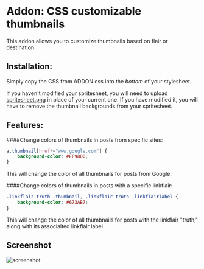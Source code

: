 # Addon: CSS customizable thumbnails
This addon allows you to customize thumbnails based on flair or destination.

## Installation:
Simply copy the CSS from ADDON.css into the *bottom* of your stylesheet.

If you haven't modified your spritesheet, you will need to upload [spritesheet.png](https://github.com/RenegadeAI/NautAddons/blob/master/CSS%20customizable%20thumbnails/spritesheet.png) in place of your current one.  If you have modified it, you will have to remove the thumbnail backgrounds from your spritesheet.

## Features:

####Change colors of thumbnails in posts from specific sites:
```css
a.thumbnail[href*="www.google.com"] {
    background-color: #FF9800;
}
```
This will change the color of all thumbnails for posts from Google.

####Change colors of thumbnails in posts with a specific linkflair:
```css
.linkflair-truth .thumbnail, .linkflair-truth .linkflairlabel {
    background-color: #673AB7;
}
```
This will change the color of all thumbnails for posts with the linkflair "truth," along with its associalted linkflair label.

## Screenshot

![screenshot](http://i.imgur.com/6Mnw6Z1.png)